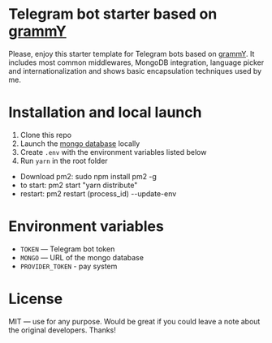 # Telegram bot starter based on [grammY](https://grammy.dev)

Please, enjoy this starter template for Telegram bots based on [grammY](https://grammy.dev). It includes most common middlewares, MongoDB integration, language picker and internationalization and shows basic encapsulation techniques used by me.

# Installation and local launch

1. Clone this repo
2. Launch the [mongo database](https://www.mongodb.com/) locally
3. Create `.env` with the environment variables listed below
4. Run `yarn` in the root folder

- Download pm2: sudo npm install pm2 -g
- to start: pm2 start "yarn distribute"
- restart: pm2 restart (process_id) --update-env

# Environment variables

- `TOKEN` — Telegram bot token
- `MONGO` — URL of the mongo database
- `PROVIDER_TOKEN` - pay system

# License

MIT — use for any purpose. Would be great if you could leave a note about the original developers. Thanks!
